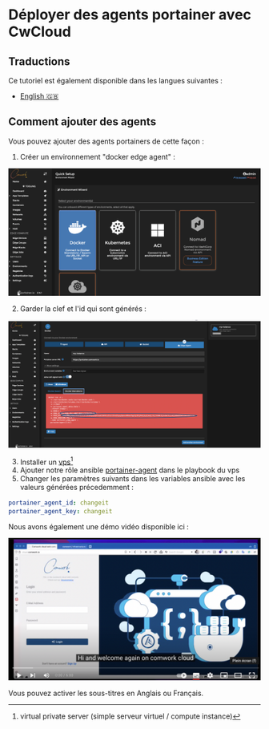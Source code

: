 # Déployer des agents portainer avec CwCloud

## Traductions

Ce tutoriel est également disponible dans les langues suivantes :
* [English 🇬🇧](../../../portainer/agent.md)

## Comment ajouter des agents

Vous pouvez ajouter des agents portainers de cette façon :

1. Créer un environnement "docker edge agent" :

![portainer_edge_agent_1](../../../../img/portainer_edge_agent_1.png)

2. Garder la clef et l'id qui sont générés :

![portainer_edge_agent_2](../../../../img/portainer_edge_agent_2.png)

3. Installer un [vps[^1]](../../../../vps.md)
4. Ajouter notre rôle ansible [portainer-agent](https://gitlab.comwork.io/oss/ansible-iac/portainer/ansible-portainer-agent) dans le playbook du vps
5. Changer les paramètres suivants dans les variables ansible avec les valeurs générées précedemment :

```yaml
portainer_agent_id: changeit
portainer_agent_key: changeit
```

Nous avons également une démo vidéo disponible ici :

[![portainer_agent_demo](../../../../img/portainer_agent_demo.png)](https://youtu.be/iYK2cwHQh1A)

Vous pouvez activer les sous-titres en Anglais ou Français.

[^1]: virtual private server (simple serveur virtuel / compute instance)
